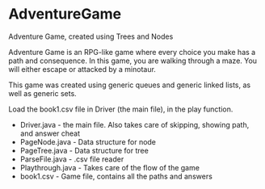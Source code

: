 # AdventureGame
Adventure Game, created using Trees and Nodes

Adventure Game is an RPG-like game where every choice you make has a path and consequence.
In this game, you are walking through a maze. You will either escape or attacked by a minotaur.

This game was created using generic queues and generic linked lists, as well as generic sets.

Load the book1.csv file in Driver (the main file), in the play function.

- Driver.java - the main file. Also takes care of skipping, showing path, and answer cheat
- PageNode.java - Data structure for node
- PageTree.java - Data structure for tree
- ParseFile.java - .csv file reader
- Playthrough.java - Takes care of the flow of the game
- book1.csv - Game file, contains all the paths and answers

